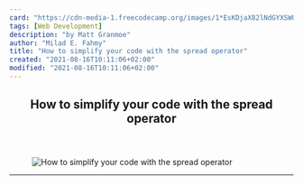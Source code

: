 ```yaml
---
card: "https://cdn-media-1.freecodecamp.org/images/1*EsKDjaX82lNdGYXSWOst_w.png"
tags: [Web Development]
description: "by Matt Granmoe"
author: "Milad E. Fahmy"
title: "How to simplify your code with the spread operator"
created: "2021-08-16T10:11:06+02:00"
modified: "2021-08-16T10:11:06+02:00"
---
```

<div class="site-wrapper">
<main id="site-main" class="site-main outer">
<div class="inner">
<article class="post-full post tag-web-development tag-javascript tag-react tag-functional-programming tag-tech ">
<header class="post-full-header">
<h1 class="post-full-title">How to simplify your code with the spread operator</h1>
</header>
<figure class="post-full-image">
<picture>
<source media="(max-width: 700px)" sizes="1px" srcset="data:image/gif;base64,R0lGODlhAQABAIAAAAAAAP///yH5BAEAAAAALAAAAAABAAEAAAIBRAA7 1w">
<source media="(min-width: 701px)" sizes="(max-width: 800px) 400px,
(max-width: 1170px) 700px,
1400px" srcset="https://cdn-media-1.freecodecamp.org/images/1*EsKDjaX82lNdGYXSWOst_w.png 300w,
https://cdn-media-1.freecodecamp.org/images/1*EsKDjaX82lNdGYXSWOst_w.png 600w,
https://cdn-media-1.freecodecamp.org/images/1*EsKDjaX82lNdGYXSWOst_w.png 1000w,
https://cdn-media-1.freecodecamp.org/images/1*EsKDjaX82lNdGYXSWOst_w.png 2000w">
<img onerror="this.style.display='none'" src="https://cdn-media-1.freecodecamp.org/images/1*EsKDjaX82lNdGYXSWOst_w.png" alt="How to simplify your code with the spread operator">
</picture>
</figure>
<section class="post-full-content">
<div class="post-content medium-migrated-article">
</div>
<hr>
</section>
</article>
</div>
</main>
</div>
<!-- Google Tag Manager (noscript) -->
<!-- End Google Tag Manager (noscript) -->
